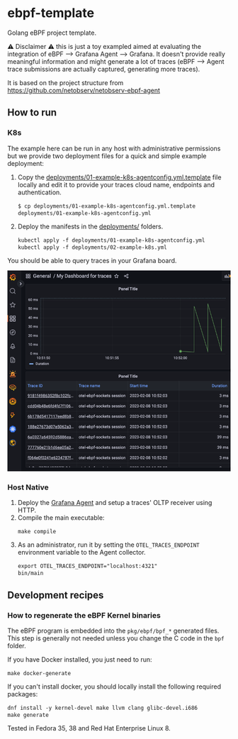 # ebpf-template

Golang eBPF project template.

⚠️ Disclaimer ⚠️ this is just a toy exampled aimed at evaluating the integration of eBPF --> Grafana Agent --> Grafana.
It doesn't provide really meaningful information and might generate a lot of traces
(eBPF --> Agent trace submissions are actually captured, generating more traces).

It is based on the project structure from https://github.com/netobserv/netobserv-ebpf-agent

## How to run

### K8s

The example here can be run in any host with administrative permissions but we provide two deployment files
for a quick and simple example deployment:

1. Copy the [deployments/01-example-k8s-agentconfig.yml.template](./deployments/01-example-k8s-agentconfig.yml.template)
   file locally and edit it to provide your traces cloud name, endpoints and authentication.
   ```
   $ cp deployments/01-example-k8s-agentconfig.yml.template deployments/01-example-k8s-agentconfig.yml
   ```
2. Deploy the manifests in the [deployments/](./deployments) folders.
   ```
   kubectl apply -f deployments/01-example-k8s-agentconfig.yml
   kubectl apply -f deployments/02-example-k8s.yml
   ```
   
You should be able to query traces in your Grafana board.

![img.png](img.png)

### Host Native

1. Deploy the [Grafana Agent](https://grafana.com/docs/grafana-cloud/data-configuration/agent/) and setup a traces'
   OLTP receiver using HTTP.
2. Compile the main executable:
   ```
   make compile
   ```
3. As an administrator, run it by setting the `OTEL_TRACES_ENDPOINT` environment variable to the Agent collector.
   ```
   export OTEL_TRACES_ENDPOINT="localhost:4321"
   bin/main
   ``` 

## Development recipes

### How to regenerate the eBPF Kernel binaries

The eBPF program is embedded into the `pkg/ebpf/bpf_*` generated files.
This step is generally not needed unless you change the C code in the `bpf` folder.

If you have Docker installed, you just need to run:

```
make docker-generate
```

If you can't install docker, you should locally install the following required packages:

```
dnf install -y kernel-devel make llvm clang glibc-devel.i686
make generate
```

Tested in Fedora 35, 38 and Red Hat Enterprise Linux 8.
